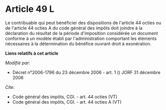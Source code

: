 # Article 49 L

Le contribuable qui peut bénéficier des dispositions de l'article 44 octies ou de l'article 44 octies A du code général des
impôts doit joindre à la déclaration du résultat de la période d'imposition considérée un document conforme à un modèle
établi par l'administration comportant les éléments nécessaires à la détermination du bénéfice ouvrant droit à exonération.

**Liens relatifs à cet article**

_Modifié par_:

  - Décret n°2006-1796 du 23 décembre 2006 - art. 1 () JORF 31 décembre 2006

_Cite_:

  - Code général des impôts, CGI. - art. 44 octies (VT)
  - Code général des impôts, CGI. - art. 44 octies A (VT)
